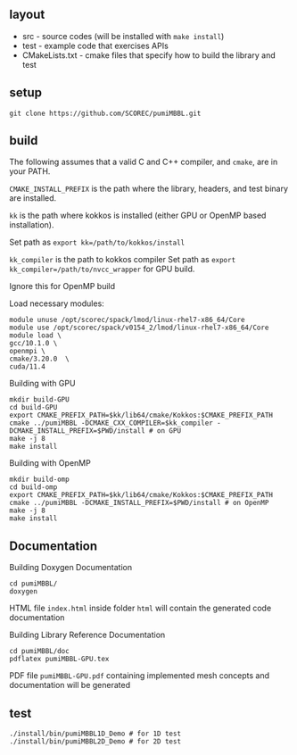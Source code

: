 
## layout

- src - source codes (will be installed with `make
install`)
- test - example code that exercises APIs
- CMakeLists.txt - cmake files that specify how to build the library and test

## setup

```
git clone https://github.com/SCOREC/pumiMBBL.git
```

## build

The following assumes that a valid C and C++ compiler, and `cmake`, are in your PATH.

`CMAKE_INSTALL_PREFIX` is the path where the library, headers, and test binary
are installed.

`kk` is the path where kokkos is installed (either GPU or OpenMP based installation).

Set path as `export kk=/path/to/kokkos/install`

`kk_compiler` is the path to kokkos compiler
Set path as `export kk_compiler=/path/to/nvcc_wrapper` for GPU build.

Ignore this for OpenMP build

Load necessary modules:
```
module unuse /opt/scorec/spack/lmod/linux-rhel7-x86_64/Core
module use /opt/scorec/spack/v0154_2/lmod/linux-rhel7-x86_64/Core
module load \
gcc/10.1.0 \
openmpi \
cmake/3.20.0  \
cuda/11.4
```

Building with GPU
```
mkdir build-GPU
cd build-GPU
export CMAKE_PREFIX_PATH=$kk/lib64/cmake/Kokkos:$CMAKE_PREFIX_PATH
cmake ../pumiMBBL -DCMAKE_CXX_COMPILER=$kk_compiler -DCMAKE_INSTALL_PREFIX=$PWD/install # on GPU
make -j 8
make install
```

Building with OpenMP
```
mkdir build-omp
cd build-omp
export CMAKE_PREFIX_PATH=$kk/lib64/cmake/Kokkos:$CMAKE_PREFIX_PATH
cmake ../pumiMBBL -DCMAKE_INSTALL_PREFIX=$PWD/install # on OpenMP
make -j 8
make install
```
## Documentation

Building Doxygen Documentation
```
cd pumiMBBL/
doxygen
```
HTML file `index.html` inside folder `html` will contain the generated code documentation

Building Library Reference Documentation
```
cd pumiMBBL/doc
pdflatex pumiMBBL-GPU.tex
```
PDF file `pumiMBBL-GPU.pdf` containing implemented mesh concepts and documentation will be generated

## test

```
./install/bin/pumiMBBL1D_Demo # for 1D test
./install/bin/pumiMBBL2D_Demo # for 2D test
```
